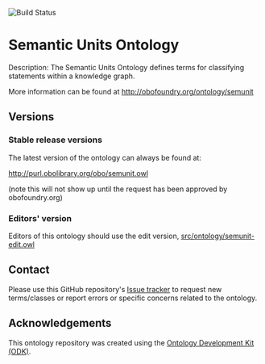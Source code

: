 
![Build Status](https://github.com/stroemphi/semunit/actions/workflows/qc.yml/badge.svg)
# Semantic Units Ontology

Description: The Semantic Units Ontology defines terms for classifying statements within a knowledge graph.

More information can be found at http://obofoundry.org/ontology/semunit

## Versions

### Stable release versions

The latest version of the ontology can always be found at:

http://purl.obolibrary.org/obo/semunit.owl

(note this will not show up until the request has been approved by obofoundry.org)

### Editors' version

Editors of this ontology should use the edit version, [src/ontology/semunit-edit.owl](src/ontology/semunit-edit.owl)

## Contact

Please use this GitHub repository's [Issue tracker](https://github.com/stroemphi/semunit/issues) to request new terms/classes or report errors or specific concerns related to the ontology.

## Acknowledgements

This ontology repository was created using the [Ontology Development Kit (ODK)](https://github.com/INCATools/ontology-development-kit).